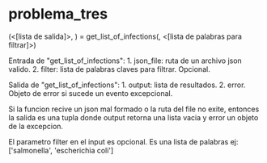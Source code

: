 # problema_tres

(<[lista de salida]>, <error>) = get_list_of_infections(<ruta del archivo json>, <[lista de palabras para filtrar]>)

Entrada de "get_list_of_infections":
    1. json_file: ruta de un archivo json valido.
    2. filter: lista de palabras claves para filtrar. Opcional.

Salida de "get_list_of_infections":
    1. output: lista de resultados.
    2. error. Objeto de error si sucede un evento excepcional.


Si la funcion recive un json mal formado o la ruta del file no exite, entonces la salida es una tupla
donde output retorna una lista vacia y error un objeto de la excepcion.

El parametro filter en el input es opcional. Es una lista de palabras ej: ['salmonella', 'escherichia coli']

